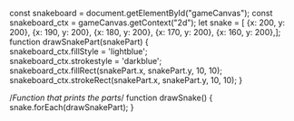 <canvas id="gameCanvas" width="400" height="400"><canvas> <script> </script>
const snakeboard = document.getElementById("gameCanvas");
const snakeboard_ctx = gameCanvas.getContext("2d");
let snake = [  {x: 200, y: 200},  {x: 190, y: 200},  {x: 180, y: 200},  {x: 170, y: 200},  {x: 160, y: 200},];
function drawSnakePart(snakePart) 
{  
  snakeboard_ctx.fillStyle = 'lightblue';  
  snakeboard_ctx.strokestyle = 'darkblue';
  snakeboard_ctx.fillRect(snakePart.x, snakePart.y, 10, 10);  
  snakeboard_ctx.strokeRect(snakePart.x, snakePart.y, 10, 10);
}
 
/*Function that prints the parts*/
function drawSnake() 
{  
  snake.forEach(drawSnakePart);
}